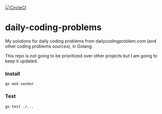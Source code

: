 [![CircleCI](https://circleci.com/gh/lruggieri/daily-coding-problems/tree/master.svg?style=svg)](https://circleci.com/gh/lruggieri/daily-coding-problems/tree/master)

# daily-coding-problems
My solutions for daily coding problems from dailycodingproblem.com (and other coding problems sources), in Golang.

This repo is not going to be prioritized over other projects but I am going to keep it updated.

### Install
```
go mod vendor
```

### Test
```
go test ./...
```